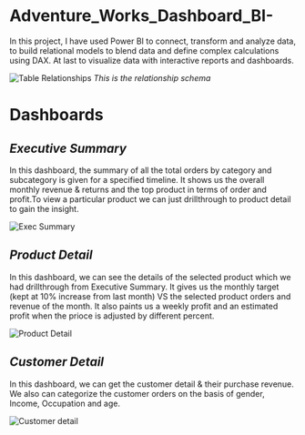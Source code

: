 # Adventure_Works_Dashboard_BI-
In this project, I have used Power BI to connect, transform and analyze data, to build relational models to blend data and define complex calculations using DAX. At last to visualize data with interactive reports and dashboards. 


![Table Relationships](https://user-images.githubusercontent.com/127972269/236228722-6d9da4ca-de31-4133-abd7-271159b4ee15.PNG)
                                                      *This is the relationship schema*

# Dashboards 
 
 
 
*Executive Summary*
--

In this dashboard, the summary of all the total orders by category and subcategory is given for a specified timeline. It shows us the overall monthly revenue & returns and the top product in terms of order and profit.To view a particular product we can just drillthrough to product detail to gain the insight.

![Exec Summary](https://user-images.githubusercontent.com/127972269/236230440-9b983a94-15a4-42e0-b982-4a782976cce2.jpg)




*Product Detail*
--

In this dashboard, we can see the details of the selected product which we had drillthrough from Executive Summary. It gives us the monthly target (kept at 10% increase from last month) VS the selected product orders and revenue of the month. It also paints us a weekly profit and an estimated profit when the prioce is adjusted by different percent.



![Product Detail](https://user-images.githubusercontent.com/127972269/236231104-07851e7c-9f64-4f0a-9f35-b38f6797a963.jpg)




*Customer Detail*
--

In this dashboard, we can get the customer detail & their purchase revenue. We also can categorize the customer orders on the basis of gender, Income, Occupation and age.

![Customer detail](https://user-images.githubusercontent.com/127972269/236231233-4f39c4d4-816a-48a2-82bd-cc894eb3723c.jpg)
